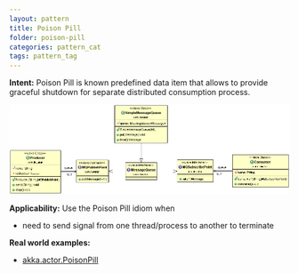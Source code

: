 ```yaml
---
layout: pattern
title: Poison Pill
folder: poison-pill
categories: pattern_cat
tags: pattern_tag
---
```


**Intent:** Poison Pill is known predefined data item that allows to provide
graceful shutdown for separate distributed consumption process.

![alt text](./etc/poison-pill.png "Poison Pill")

**Applicability:** Use the Poison Pill idiom when

* need to send signal from one thread/process to another to terminate

**Real world examples:**

* [akka.actor.PoisonPill](http://doc.akka.io/docs/akka/2.1.4/java/untyped-actors.html)